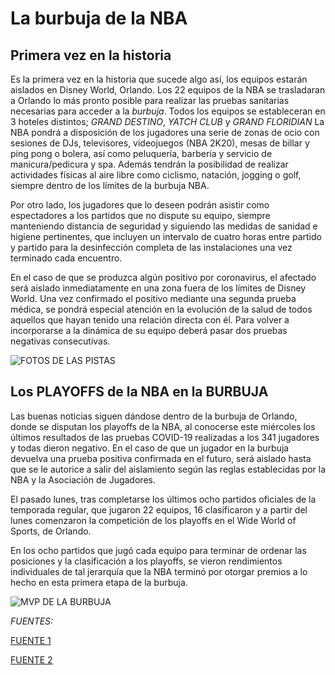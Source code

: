 # La burbuja de la NBA 


## Primera vez en la historia

Es la primera vez en la historia que sucede algo así, los equipos estarán aislados en Disney World, Orlando.
Los 22 equipos de la NBA se trasladaran a Orlando lo más pronto posible para realizar las pruebas sanitarias necesarias para acceder a la *burbuja*.
Todos los equipos se estableceran en 3 hoteles distintos; *GRAND DESTINO*, *YATCH CLUB* y *GRAND FLORIDIAN*
La NBA pondrá a disposición de los jugadores una serie de zonas de ocio con sesiones de DJs, televisores, videojuegos (NBA 2K20), mesas de billar y ping pong o bolera, así como peluquería, barbería y servicio de manicura/pedicura y spa. Además tendrán la posibilidad de realizar actividades físicas al aire libre como ciclismo, natación, jogging o golf, siempre dentro de los límites de la burbuja NBA. 

Por otro lado, los jugadores que lo deseen podrán asistir como espectadores a los partidos que no dispute su equipo, siempre manteniendo distancia de seguridad y siguiendo las medidas de sanidad e higiene pertinentes, que incluyen un intervalo de cuatro horas entre partido y partido para la desinfección completa de las instalaciones una vez terminado cada encuentro.

En el caso de que se produzca algún positivo por coronavirus, el afectado será aislado inmediatamente en una zona fuera de los límites de Disney World. Una vez confirmado el positivo mediante una segunda prueba médica, se pondrá especial atención en la evolución de la salud de todos aquellos que hayan tenido una relación directa con él. Para volver a incorporarse a la dinámica de su equipo deberá pasar dos pruebas negativas consecutivas.

![FOTOS DE LAS PISTAS](https://e00-us-marca.uecdn.es/claro/assets/multimedia/imagenes/2020/08/03/15964735735902.jpg)


## Los PLAYOFFS de la NBA en la BURBUJA

Las buenas noticias siguen dándose dentro de la burbuja de Orlando, donde se disputan los playoffs de la NBA, al conocerse este miércoles los últimos resultados de las pruebas COVID-19 realizadas a los 341 jugadores y todas dieron negativo.
En el caso de que un jugador en la burbuja devuelva una prueba positiva confirmada en el futuro, será aislado hasta que se le autorice a salir del aislamiento según las reglas establecidas por la NBA y la Asociación de Jugadores.

El pasado lunes, tras completarse los últimos ocho partidos oficiales de la temporada regular, que jugaron 22 equipos, 16 clasificaron y a partir del lunes comenzaron la competición de los playoffs en el Wide World of Sports, de Orlando.

En los ocho partidos que jugó cada equipo para terminar de ordenar las posiciones y la clasificación a los playoffs, se vieron rendimientos individuales de tal jerarquía que la NBA terminó por otorgar premios a lo hecho en esta primera etapa de la burbuja.

![MVP DE LA BURBUJA](https://bolavip.com/__export/1598542268193/sites/bolavip/img/2020/08/27/nba_damian_lillard_deja_burbuja_crop1598542267230.jpg_1902800913.jpg)

*FUENTES:*

[FUENTE 1](https://www.mundodeportivo.com/baloncesto/nba/20200716/482338546480/asi-es-la-vida-en-la-burbuja-disney-de-la-nba.html)

[FUENTE 2](https://www.gigantes.com/nba/burbuja-nba-protocolo/)
